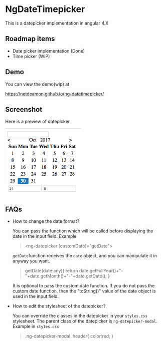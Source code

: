 # NgDateTimepicker

This is a datepicker implementation in angular 4.X

## Roadmap items

- Date picker implementation (Done)
- Time picker (WIP)

##  Demo

You can view the demo(wip) at 

https://netdeamon.github.io/ng-datetimepicker/

## Screenshot

Here is a preview of datepicker

<img src="https://raw.githubusercontent.com/netdeamon/ng-datepicker/master/demo2.png" alt="demo"/>

## FAQs

-  How to change the date format?

    You can pass the function which will be called before displaying the date in the input field. 
    Example 

    > <ng-datepicker [customDate]="getDate"></ng-datepicker>

    `getDate`function receives the `date` object, and you can manipulate it in anyway you want.

    > getDate(date:any){
    >    return date.getFullYear()+"-"+date.getMonth()+"-"+date.getDate();
    > }

    It is optional to pass the custom date function. If you do not pass the custom date function, then the "toString()" value of the date object is used in the input field. 

- How to edit the stylesheet of the datepicker?

    You can override the classes in the datepicker in your `styles.css` stylesheet. The parent class of the datepicker is `ng-datepicker-modal`.
    Example in `styles.css`
    
    > .ng-datepicker-modal .header{
    >    color:red;
    > }

